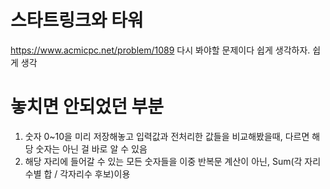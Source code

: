# 스타트링크와 타워
https://www.acmicpc.net/problem/1089
다시 봐야할 문제이다
쉽게 생각하자. 쉽게 생각

# 놓치면 안되었던 부분
1. 숫자 0~10을 미리 저장해놓고 입력값과 전처리한 값들을 비교해봤을때, 다르면 해당 숫자는 아닌 걸 바로 알 수 있음
2. 해당 자리에 들어갈 수 있는 모든 숫자들을 이중 반복문 계산이 아닌,  Sum(각 자리수별 합 / 각자리수 후보)이용
